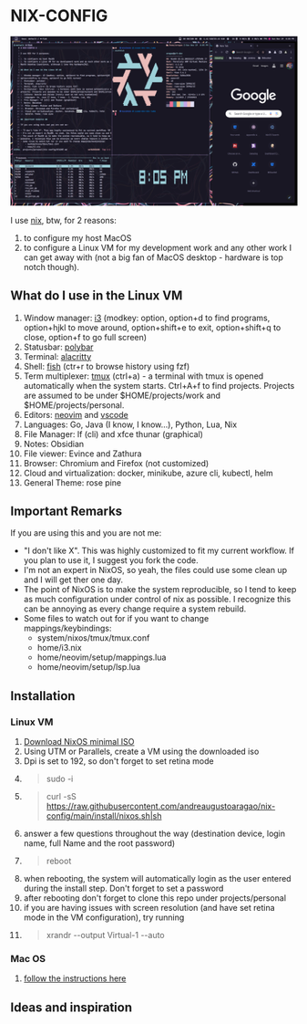 # NIX-CONFIG #

![screenshot](./screenshots/screen.png)

I use [nix](https://nixos.org/), btw, for 2 reasons:

1. to configure my host MacOS
2. to configure a Linux VM for my development work and any other work I can get away with (not a big fan of MacOS desktop - hardware is top notch though).

## What do I use in the Linux VM ##

1. Window manager: [i3](https://i3wm.org]/i3) (modkey: option, option+d to find programs, option+hjkl to move around, option+shift+e to exit, 
option+shift+q to close, option+f to go full screen)
2. Statusbar: [polybar](https://github.com/polybar/polybar)
3. Terminal: [alacritty](https://github.com/alacritty/alacritty)
4. Shell: [fish](https://fishshell.com/) (ctr+r to browse history using fzf)
5. Term multiplexer: [tmux](https://github.com/tmux/tmux) (ctrl+a) - a terminal with tmux is opened automatically when the system starts. Ctrl+A+f to find 
projects. Projects are assumed to be under $HOME/projects/work and $HOME/projects/personal. 
6. Editors: [neovim](https://neovim.io/) and [vscode](https://github.com/microsoft/vscode) 
7. Languages: Go, Java (I know, I know...), Python, Lua, Nix
8. File Manager: lf (cli) and xfce thunar (graphical)
9. Notes: Obsidian
10. File viewer: Evince and Zathura
11. Browser: Chromium and Firefox (not customized)
12. Cloud and virtualization: docker, minikube, azure cli, kubectl, helm 
13. General Theme: rose pine

## Important Remarks ##

If you are using this and you are not me:

* "I don't like X". This was highly customized to fit my current workflow. If you plan to use it, I suggest you fork the code.
* I'm not an expert in NixOS, so yeah, the files could use some clean up and I will get ther one day.
* The point of NixOS is to make the system reproducible, so I tend to keep as much configuration under control of nix as 
possible. I recognize this can be annoying as every change require a system rebuild.
* Some files to watch out for if you want to change mappings/keybindings:
    * system/nixos/tmux/tmux.conf
    * home/i3.nix
    * home/neovim/setup/mappings.lua
    * home/neovim/setup/lsp.lua

## Installation ##

### Linux VM ### 

1. [Download NixOS minimal ISO](https://nixos.org/download#nixos-iso) 
2. Using UTM or Parallels, create a VM using the downloaded iso
3. Dpi is set to 192, so don't forget to set retina mode
3. > sudo -i
4. > curl -sS https://raw.githubusercontent.com/andreaugustoaragao/nix-config/main/install/nixos.sh|sh
5. answer a few questions throughout the way (destination device, login name, full Name and the root password)
6. > reboot
7. when rebooting, the system will automatically login as the user entered during the install step. Don't forget to set a password
8. after rebooting don't forget to clone this repo under projects/personal
9. if you are having issues with screen resolution (and have set retina mode in the VM configuration), try running
10. >xrandr --output Virtual-1 --auto

### Mac OS ###
1. [follow the instructions here](https://nixos.org/download#nix-install-macos)

## Ideas and inspiration ##
